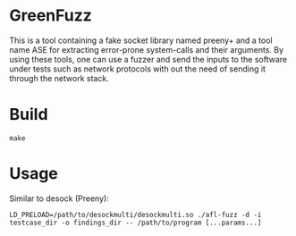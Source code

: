 # GreenFuzz 
This is a tool containing a fake socket library named preeny+ and a tool name ASE for extracting error-prone system-calls and their arguments. 
By using these tools, one can use a fuzzer and send the inputs to the software under tests such as network protocols with out the need of sending it through the network stack. 
# Build
`make`

# Usage
Similar to desock (Preeny):

`LD_PRELOAD=/path/to/desockmulti/desockmulti.so ./afl-fuzz -d -i testcase_dir -o findings_dir -- /path/to/program [...params...]`
